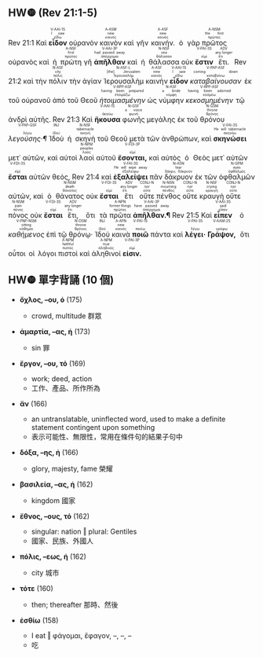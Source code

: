 ## HW❿ (Rev 21:1-5)
<rt>Rev 21:1</rt> <RUBY><ruby><ruby>Καὶ<rt><font color='white'>καί</rt></ruby><rt>And</rt></ruby><rt>CONJ</rt></RUBY></font> <RUBY><ruby><ruby><strong>εἶδον</strong><rt>εἴδω</rt></ruby><rt>I saw</rt></ruby><rt>V-AAI-1S</rt></RUBY> <RUBY><ruby><ruby>οὐρανὸν<rt><font color='white'>οὐρανός</rt></ruby><rt>a heaven</rt></ruby><rt>N-ASM</rt></RUBY></font> <RUBY><ruby><ruby>καινὸν<rt>καινός</rt></ruby><rt>new</rt></ruby><rt>A-ASM</rt></RUBY> <RUBY><ruby><ruby>καὶ<rt><font color='white'>καί</rt></ruby><rt>and</rt></ruby><rt>CONJ</rt></RUBY></font> <RUBY><ruby><ruby>γῆν<rt><font color='white'>γῆ</rt></ruby><rt>an earth</rt></ruby><rt>N-ASF</rt></RUBY></font> <RUBY><ruby><ruby>καινήν.<rt>καινός</rt></ruby><rt>new</rt></ruby><rt>A-ASF</rt></RUBY> <RUBY><ruby><ruby>ὁ<rt><font color='white'>ὁ</rt></ruby><rt>-</rt></ruby><rt>T-NSM</rt></RUBY></font> <RUBY><ruby><ruby>γὰρ<rt><font color='white'>γάρ</rt></ruby><rt>for</rt></ruby><rt>CONJ</rt></RUBY></font> <RUBY><ruby><ruby>πρῶτος<rt>πρῶτος</rt></ruby><rt>the first</rt></ruby><rt>A-NSM</rt></RUBY> <RUBY><ruby><ruby>οὐρανὸς<rt><font color='white'>οὐρανός</rt></ruby><rt>heaven</rt></ruby><rt>N-NSM</rt></RUBY></font> <RUBY><ruby><ruby>καὶ<rt><font color='white'>καί</rt></ruby><rt>and</rt></ruby><rt>CONJ</rt></RUBY></font> <RUBY><ruby><ruby>ἡ<rt><font color='white'>ὁ</rt></ruby><rt>the</rt></ruby><rt>T-NSF</rt></RUBY></font> <RUBY><ruby><ruby>πρώτη<rt>πρῶτος</rt></ruby><rt>first</rt></ruby><rt>A-NSF</rt></RUBY> <RUBY><ruby><ruby>γῆ<rt><font color='white'>γῆ</rt></ruby><rt>earth</rt></ruby><rt>N-NSF</rt></RUBY></font> <RUBY><ruby><ruby><strong>ἀπῆλθαν</strong><rt>ἀπέρχομαι</rt></ruby><rt>had passed away</rt></ruby><rt>V-AAI-3P</rt></RUBY> <RUBY><ruby><ruby>καὶ<rt><font color='white'>καί</rt></ruby><rt>and</rt></ruby><rt>CONJ</rt></RUBY></font> <RUBY><ruby><ruby>ἡ<rt><font color='white'>ὁ</rt></ruby><rt>the</rt></ruby><rt>T-NSF</rt></RUBY></font> <RUBY><ruby><ruby>θάλασσα<rt>θάλασσα</rt></ruby><rt>sea</rt></ruby><rt>N-NSF</rt></RUBY> <RUBY><ruby><ruby>οὐκ<rt><font color='white'>οὐ</rt></ruby><rt>not</rt></ruby><rt>PRT-N</rt></RUBY></font> <RUBY><ruby><ruby><strong>ἔστιν</strong><rt>εἰμί</rt></ruby><rt><font color='white'>is</font></rt></ruby><rt>V-PAI-3S</rt></RUBY> <RUBY><ruby><ruby>ἔτι.<rt>ἔτι</rt></ruby><rt>any longer</rt></ruby><rt>ADV</rt></RUBY> <rt>Rev 21:2</rt> <RUBY><ruby><ruby>καὶ<rt><font color='white'>καί</rt></ruby><rt>And</rt></ruby><rt>CONJ</rt></RUBY></font> <RUBY><ruby><ruby>τὴν<rt><font color='white'>ὁ</rt></ruby><rt>the</rt></ruby><rt>T-ASF</rt></RUBY></font> <RUBY><ruby><ruby>πόλιν<rt>πόλις</rt></ruby><rt>city</rt></ruby><rt>N-ASF</rt></RUBY> <RUBY><ruby><ruby>τὴν<rt><font color='white'>ὁ</rt></ruby><rt>-</rt></ruby><rt>T-ASF</rt></RUBY></font> <RUBY><ruby><ruby>ἁγίαν<rt><font color='white'>ἅγιος</rt></ruby><rt>holy</rt></ruby><rt>A-ASF</rt></RUBY></font> <RUBY><ruby><ruby>Ἰερουσαλὴμ<rt>Ἱερουσαλήμ</rt></ruby><rt>[the] Jerusalem</rt></ruby><rt>N-ASF-L</rt></RUBY> <RUBY><ruby><ruby>καινὴν<rt>καινός</rt></ruby><rt>new</rt></ruby><rt>A-ASF</rt></RUBY> <RUBY><ruby><ruby><strong>εἶδον</strong><rt>εἴδω</rt></ruby><rt>I saw</rt></ruby><rt>V-AAI-1S</rt></RUBY> <RUBY><ruby><ruby><em>καταβαίνουσαν</em><rt>καταβαίνω</rt></ruby><rt>coming down</rt></ruby><rt>V-PAP-ASF</rt></RUBY> <RUBY><ruby><ruby>ἐκ<rt><font color='white'>ἐκ</rt></ruby><rt>out of</rt></ruby><rt>PREP</rt></RUBY></font> <RUBY><ruby><ruby>τοῦ<rt><font color='white'>ὁ</rt></ruby><rt>-</rt></ruby><rt>T-GSM</rt></RUBY></font> <RUBY><ruby><ruby>οὐρανοῦ<rt><font color='white'>οὐρανός</rt></ruby><rt>heaven</rt></ruby><rt>N-GSM</rt></RUBY></font> <RUBY><ruby><ruby>ἀπὸ<rt><font color='white'>ἀπό</rt></ruby><rt>from</rt></ruby><rt>PREP</rt></RUBY></font> <RUBY><ruby><ruby>τοῦ<rt><font color='white'>ὁ</rt></ruby><rt>-</rt></ruby><rt>T-GSM</rt></RUBY></font> <RUBY><ruby><ruby>Θεοῦ<rt><font color='white'>θεός</rt></ruby><rt>God</rt></ruby><rt>N-GSM</rt></RUBY></font> <RUBY><ruby><ruby><em>ἡτοιμασμένην</em><rt>ἑτοιμάζω</rt></ruby><rt>having been prepared</rt></ruby><rt>V-RPP-ASF</rt></RUBY> <RUBY><ruby><ruby>ὡς<rt><font color='white'>ὡς</rt></ruby><rt>as</rt></ruby><rt>CONJ</rt></RUBY></font> <RUBY><ruby><ruby>νύμφην<rt>νύμφη</rt></ruby><rt>a bride</rt></ruby><rt>N-ASF</rt></RUBY> <RUBY><ruby><ruby><em>κεκοσμημένην</em><rt>κοσμέω</rt></ruby><rt>having been adorned</rt></ruby><rt>V-RPP-ASF</rt></RUBY> <RUBY><ruby><ruby>τῷ<rt><font color='white'>ὁ</rt></ruby><rt>for the</rt></ruby><rt>T-DSM</rt></RUBY></font> <RUBY><ruby><ruby>ἀνδρὶ<rt><font color='white'>ἀνήρ</rt></ruby><rt>husband</rt></ruby><rt>N-DSM</rt></RUBY></font> <RUBY><ruby><ruby>αὐτῆς.<rt><font color='white'>αὐτός</rt></ruby><rt>of her</rt></ruby><rt>P-GSF</rt></RUBY></font> <rt>Rev 21:3</rt> <RUBY><ruby><ruby>Καὶ<rt><font color='white'>καί</rt></ruby><rt>And</rt></ruby><rt>CONJ</rt></RUBY></font> <RUBY><ruby><ruby><strong>ἤκουσα</strong><rt>ἀκούω</rt></ruby><rt><font color='white'>I heard</font></rt></ruby><rt>V-AAI-1S</rt></RUBY> <RUBY><ruby><ruby>φωνῆς<rt>φωνή</rt></ruby><rt>a voice</rt></ruby><rt>N-GSF</rt></RUBY> <RUBY><ruby><ruby>μεγάλης<rt><font color='white'>μέγας</rt></ruby><rt>great</rt></ruby><rt>A-GSF</rt></RUBY></font> <RUBY><ruby><ruby>ἐκ<rt><font color='white'>ἐκ</rt></ruby><rt>from</rt></ruby><rt>PREP</rt></RUBY></font> <RUBY><ruby><ruby>τοῦ<rt><font color='white'>ὁ</rt></ruby><rt>the</rt></ruby><rt>T-GSM</rt></RUBY></font> <RUBY><ruby><ruby>θρόνου<rt>θρόνος</rt></ruby><rt>throne</rt></ruby><rt>N-GSM</rt></RUBY> <RUBY><ruby><ruby><em>λεγούσης·¶</em><rt>λέγω</rt></ruby><rt><font color='white'>saying</font></rt></ruby><rt>V-PAP-GSF</rt></RUBY> <RUBY><ruby><ruby>Ἰδοὺ<rt>ἰδού</rt></ruby><rt><font color='white'>Behold</font></rt></ruby><rt>INJ</rt></RUBY> <RUBY><ruby><ruby>ἡ<rt><font color='white'>ὁ</rt></ruby><rt>the</rt></ruby><rt>T-NSF</rt></RUBY></font> <RUBY><ruby><ruby>σκηνὴ<rt>σκηνή</rt></ruby><rt>tabernacle</rt></ruby><rt>N-NSF</rt></RUBY> <RUBY><ruby><ruby>τοῦ<rt><font color='white'>ὁ</rt></ruby><rt>-</rt></ruby><rt>T-GSM</rt></RUBY></font> <RUBY><ruby><ruby>Θεοῦ<rt><font color='white'>θεός</rt></ruby><rt>of God</rt></ruby><rt>N-GSM</rt></RUBY></font> <RUBY><ruby><ruby>μετὰ<rt><font color='white'>μετά</rt></ruby><rt>[is] with</rt></ruby><rt>PREP</rt></RUBY></font> <RUBY><ruby><ruby>τῶν<rt><font color='white'>ὁ</rt></ruby><rt>-</rt></ruby><rt>T-GPM</rt></RUBY></font> <RUBY><ruby><ruby>ἀνθρώπων,<rt><font color='white'>ἄνθρωπος</rt></ruby><rt>men</rt></ruby><rt>N-GPM</rt></RUBY></font> <RUBY><ruby><ruby>καὶ<rt><font color='white'>καί</rt></ruby><rt>and</rt></ruby><rt>CONJ</rt></RUBY></font> <RUBY><ruby><ruby><strong>σκηνώσει</strong><rt>σκηνόω</rt></ruby><rt>He will tabernacle</rt></ruby><rt>V-FAI-3S</rt></RUBY> <RUBY><ruby><ruby>μετ᾽<rt><font color='white'>μετά</rt></ruby><rt>with</rt></ruby><rt>PREP</rt></RUBY></font> <RUBY><ruby><ruby>αὐτῶν,<rt><font color='white'>αὐτός</rt></ruby><rt>them</rt></ruby><rt>P-GPM</rt></RUBY></font> <RUBY><ruby><ruby>καὶ<rt><font color='white'>καί</rt></ruby><rt>and</rt></ruby><rt>CONJ</rt></RUBY></font> <RUBY><ruby><ruby>αὐτοὶ<rt><font color='white'>αὐτός</rt></ruby><rt>they</rt></ruby><rt>P-NPM</rt></RUBY></font> <RUBY><ruby><ruby>λαοὶ<rt>λαός</rt></ruby><rt>peoples</rt></ruby><rt>N-NPM</rt></RUBY> <RUBY><ruby><ruby>αὐτοῦ<rt><font color='white'>αὐτός</rt></ruby><rt>of Him</rt></ruby><rt>P-GSM</rt></RUBY></font> <RUBY><ruby><ruby><strong>ἔσονται,</strong><rt>εἰμί</rt></ruby><rt><font color='white'>will be</font></rt></ruby><rt>V-FDI-3P</rt></RUBY> <RUBY><ruby><ruby>καὶ<rt><font color='white'>καί</rt></ruby><rt>and</rt></ruby><rt>CONJ</rt></RUBY></font> <RUBY><ruby><ruby>αὐτὸς<rt><font color='white'>αὐτός</rt></ruby><rt>Himself</rt></ruby><rt>P-NSM</rt></RUBY></font> <RUBY><ruby><ruby>ὁ<rt><font color='white'>ὁ</rt></ruby><rt>-</rt></ruby><rt>T-NSM</rt></RUBY></font> <RUBY><ruby><ruby>Θεὸς<rt><font color='white'>θεός</rt></ruby><rt>God</rt></ruby><rt>N-NSM</rt></RUBY></font> <RUBY><ruby><ruby>μετ᾽<rt><font color='white'>μετά</rt></ruby><rt>with</rt></ruby><rt>PREP</rt></RUBY></font> <RUBY><ruby><ruby>αὐτῶν<rt><font color='white'>αὐτός</rt></ruby><rt>them</rt></ruby><rt>P-GPM</rt></RUBY></font> <RUBY><ruby><ruby><strong>ἔσται</strong><rt>εἰμί</rt></ruby><rt><font color='white'>will be</font></rt></ruby><rt>V-FDI-3S</rt></RUBY> <RUBY><ruby><ruby>αὐτῶν<rt><font color='white'>αὐτός</rt></ruby><rt>[as] their</rt></ruby><rt>P-GPM</rt></RUBY></font> <RUBY><ruby><ruby>θεός,<rt><font color='white'>θεός</rt></ruby><rt>God</rt></ruby><rt>N-NSM</rt></RUBY></font> <rt>Rev 21:4</rt> <RUBY><ruby><ruby>καὶ<rt><font color='white'>καί</rt></ruby><rt>And</rt></ruby><rt>CONJ</rt></RUBY></font> <RUBY><ruby><ruby><strong>ἐξαλείψει</strong><rt>ἐξαλείφω</rt></ruby><rt>He will wipe away</rt></ruby><rt>V-FAI-3S</rt></RUBY> <RUBY><ruby><ruby>πᾶν<rt><font color='white'>πᾶς</rt></ruby><rt>every</rt></ruby><rt>A-ASN</rt></RUBY></font> <RUBY><ruby><ruby>δάκρυον<rt>δάκρυ, δάκρυον</rt></ruby><rt>tear</rt></ruby><rt>N-ASN</rt></RUBY> <RUBY><ruby><ruby>ἐκ<rt><font color='white'>ἐκ</rt></ruby><rt>from</rt></ruby><rt>PREP</rt></RUBY></font> <RUBY><ruby><ruby>τῶν<rt><font color='white'>ὁ</rt></ruby><rt>the</rt></ruby><rt>T-GPM</rt></RUBY></font> <RUBY><ruby><ruby>ὀφθαλμῶν<rt>ὀφθαλμός</rt></ruby><rt>eyes</rt></ruby><rt>N-GPM</rt></RUBY> <RUBY><ruby><ruby>αὐτῶν,<rt><font color='white'>αὐτός</rt></ruby><rt>of them</rt></ruby><rt>P-GPM</rt></RUBY></font> <RUBY><ruby><ruby>καὶ<rt><font color='white'>καί</rt></ruby><rt>and</rt></ruby><rt>CONJ</rt></RUBY></font> <RUBY><ruby><ruby>ὁ<rt><font color='white'>ὁ</rt></ruby><rt>-</rt></ruby><rt>T-NSM</rt></RUBY></font> <RUBY><ruby><ruby>θάνατος<rt>θάνατος</rt></ruby><rt>death</rt></ruby><rt>N-NSM</rt></RUBY> <RUBY><ruby><ruby>οὐκ<rt><font color='white'>οὐ</rt></ruby><rt>not</rt></ruby><rt>PRT-N</rt></RUBY></font> <RUBY><ruby><ruby><strong>ἔσται</strong><rt>εἰμί</rt></ruby><rt><font color='white'>will be</font></rt></ruby><rt>V-FDI-3S</rt></RUBY> <RUBY><ruby><ruby>ἔτι<rt>ἔτι</rt></ruby><rt>any longer</rt></ruby><rt>ADV</rt></RUBY> <RUBY><ruby><ruby>οὔτε<rt>οὔτε</rt></ruby><rt>nor</rt></ruby><rt>CONJ-N</rt></RUBY> <RUBY><ruby><ruby>πένθος<rt>πένθος</rt></ruby><rt>mourning</rt></ruby><rt>N-NSN</rt></RUBY> <RUBY><ruby><ruby>οὔτε<rt>οὔτε</rt></ruby><rt>nor</rt></ruby><rt>CONJ-N</rt></RUBY> <RUBY><ruby><ruby>κραυγὴ<rt>κραυγή</rt></ruby><rt>crying</rt></ruby><rt>N-NSF</rt></RUBY> <RUBY><ruby><ruby>οὔτε<rt>οὔτε</rt></ruby><rt>nor</rt></ruby><rt>CONJ-N</rt></RUBY> <RUBY><ruby><ruby>πόνος<rt>πόνος</rt></ruby><rt>pain</rt></ruby><rt>N-NSM</rt></RUBY> <RUBY><ruby><ruby>οὐκ<rt><font color='white'>οὐ</rt></ruby><rt>not</rt></ruby><rt>PRT-N</rt></RUBY></font> <RUBY><ruby><ruby><strong>ἔσται</strong><rt>εἰμί</rt></ruby><rt><font color='white'>they will be</font></rt></ruby><rt>V-FDI-3S</rt></RUBY> <RUBY><ruby><ruby>ἔτι,<rt>ἔτι</rt></ruby><rt>any longer</rt></ruby><rt>ADV</rt></RUBY> <RUBY><ruby><ruby>ὅτι<rt><font color='white'>ὅτι</rt></ruby><rt>because</rt></ruby><rt>CONJ</rt></RUBY></font> <RUBY><ruby><ruby>τὰ<rt><font color='white'>ὁ</rt></ruby><rt>the</rt></ruby><rt>T-NPN</rt></RUBY></font> <RUBY><ruby><ruby>πρῶτα<rt>πρῶτος</rt></ruby><rt>former things</rt></ruby><rt>A-NPN</rt></RUBY> <RUBY><ruby><ruby><strong>ἀπῆλθαν.¶</strong><rt>ἀπέρχομαι</rt></ruby><rt>have passed away</rt></ruby><rt>V-AAI-3P</rt></RUBY> <rt>Rev 21:5</rt> <RUBY><ruby><ruby>Καὶ<rt><font color='white'>καί</rt></ruby><rt>And</rt></ruby><rt>CONJ</rt></RUBY></font> <RUBY><ruby><ruby><strong>εἶπεν</strong><rt>εἶπον</rt></ruby><rt>said</rt></ruby><rt>V-AAI-3S</rt></RUBY> <RUBY><ruby><ruby>ὁ<rt><font color='white'>ὁ</rt></ruby><rt>the [One]</rt></ruby><rt>T-NSM</rt></RUBY></font> <RUBY><ruby><ruby><em>καθήμενος</em><rt>κάθημαι</rt></ruby><rt>sitting</rt></ruby><rt>V-PNP-NSM</rt></RUBY> <RUBY><ruby><ruby>ἐπὶ<rt><font color='white'>ἐπί</rt></ruby><rt>on</rt></ruby><rt>PREP</rt></RUBY></font> <RUBY><ruby><ruby>τῷ<rt><font color='white'>ὁ</rt></ruby><rt>the</rt></ruby><rt>T-DSM</rt></RUBY></font> <RUBY><ruby><ruby>θρόνῳ·<rt>θρόνος</rt></ruby><rt>throne</rt></ruby><rt>N-DSM</rt></RUBY> <RUBY><ruby><ruby>Ἰδοὺ<rt>ἰδού</rt></ruby><rt><font color='white'>Behold</font></rt></ruby><rt>INJ</rt></RUBY> <RUBY><ruby><ruby>καινὰ<rt>καινός</rt></ruby><rt>new</rt></ruby><rt>A-APN</rt></RUBY> <RUBY><ruby><ruby><strong>ποιῶ</strong><rt>ποιέω</rt></ruby><rt><font color='white'>I make</font></rt></ruby><rt>V-PAI-1S</rt></RUBY> <RUBY><ruby><ruby>πάντα<rt><font color='white'>πᾶς</rt></ruby><rt>all things</rt></ruby><rt>A-APN</rt></RUBY></font> <RUBY><ruby><ruby>καὶ<rt><font color='white'>καί</rt></ruby><rt>And</rt></ruby><rt>CONJ</rt></RUBY></font> <RUBY><ruby><ruby><strong>λέγει·</strong><rt>λέγω</rt></ruby><rt><font color='white'>He says</font></rt></ruby><rt>V-PAI-3S</rt></RUBY> <RUBY><ruby><ruby><strong>Γράψον,</strong><rt>γράφω</rt></ruby><rt><font color='white'>Write [this]</font></rt></ruby><rt>V-AAM-2S</rt></RUBY> <RUBY><ruby><ruby>ὅτι<rt><font color='white'>ὅτι</rt></ruby><rt>because</rt></ruby><rt>CONJ</rt></RUBY></font> <RUBY><ruby><ruby>οὗτοι<rt><font color='white'>οὗτος</rt></ruby><rt>these</rt></ruby><rt>D-NPM</rt></RUBY></font> <RUBY><ruby><ruby>οἱ<rt><font color='white'>ὁ</rt></ruby><rt>the</rt></ruby><rt>T-NPM</rt></RUBY></font> <RUBY><ruby><ruby>λόγοι<rt><font color='white'>λόγος</rt></ruby><rt>words</rt></ruby><rt>N-NPM</rt></RUBY></font> <RUBY><ruby><ruby>πιστοὶ<rt>πιστός</rt></ruby><rt>faithful</rt></ruby><rt>A-NPM</rt></RUBY> <RUBY><ruby><ruby>καὶ<rt><font color='white'>καί</rt></ruby><rt>and</rt></ruby><rt>CONJ</rt></RUBY></font> <RUBY><ruby><ruby>ἀληθινοί<rt>ἀληθινός</rt></ruby><rt>true</rt></ruby><rt>A-NPM</rt></RUBY> <RUBY><ruby><ruby><strong>εἰσιν.</strong><rt>εἰμί</rt></ruby><rt><font color='white'>are</font></rt></ruby><rt>V-PAI-3P</rt></RUBY> 


## HW❿ 單字背誦 (10 個)

- **ὄχλος, –ου, ὁ** (175)
	- crowd, multitude 群眾

- **ἁμαρτία, –ας, ἡ** (173)
	- sin 罪

- **ἔργον, –ου, τό** (169)
	- work; deed, action
	- 工作、產品、所作所為

- **ἄν** (166)
	- an untranslatable, uninflected word, used to make a definite statement contingent upon something
	- 表示可能性、無限性，常用在條件句的結果子句中

- **δόξα, –ης, ἡ** (166)
	- glory, majesty, fame 榮耀

- **βασιλεία, –ας, ἡ** (162)
	- kingdom 國家 

- **ἔθνος, –ους, τό** (162)
	- singular: nation ‖ plural: Gentiles
	- 國家、民族、外國人

- **πόλις, –εως, ἡ** (162)
	- city 城市

- **τότε** (160)
	- then; thereafter 那時、然後

- **ἐσθίω** (158)
	- I eat ‖ φάγομαι, ἔφαγον, –, –, –
	- 吃